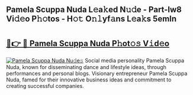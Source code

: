 ## Pamela Scuppa Nuda L𝚎a𝚔ed N𝚞𝚍e - Part-Iw8 Vi𝚍𝚎o P𝚑𝚘tos - H𝚘𝚝 O𝚗𝚕yf𝚊ns L𝚎a𝚔s 5emIn

# <h2><a href="http://kf9l7zl.oniu.top/?m=Pamela+Scuppa+Nuda">🔗👉 🔴 Pamela Scuppa Nuda P𝚑ot𝚘𝚜 V𝚒d𝚎o</a></h2>

[![Pamela Scuppa Nuda Nu𝚍e𝚜](https://i.imgur.com/0qMVB7G.gif)](http://kf9l7zl.oniu.top/?m=Pamela+Scuppa+Nuda)
Social media personality Pamela Scuppa Nuda, known for disseminating dance and lifestyle ideas, through performances and personal blogs. Visionary entrepreneur Pamela Scuppa Nuda, famed for their innovative business ideas and commitment to creating successful companies.  
